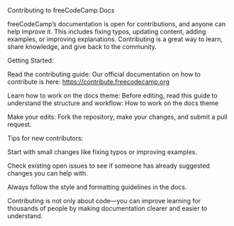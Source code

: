 Contributing to freeCodeCamp Docs

freeCodeCamp’s documentation is open for contributions, and anyone can help improve it. This includes fixing typos, updating content, adding examples, or improving explanations. Contributing is a great way to learn, share knowledge, and give back to the community.

Getting Started:

Read the contributing guide: Our official documentation on how to contribute is here: https://contribute.freecodecamp.org

Learn how to work on the docs theme: Before editing, read this guide to understand the structure and workflow: How to work on the docs theme

Make your edits: Fork the repository, make your changes, and submit a pull request.

Tips for new contributors:

Start with small changes like fixing typos or improving examples.

Check existing open issues to see if someone has already suggested changes you can help with.

Always follow the style and formatting guidelines in the docs.

Contributing is not only about code—you can improve learning for thousands of people by making documentation clearer and easier to understand.